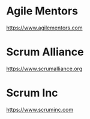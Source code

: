 # Agile Mentors
https://www.agilementors.com

# Scrum Alliance
https://www.scrumalliance.org

# Scrum Inc
https://www.scruminc.com

